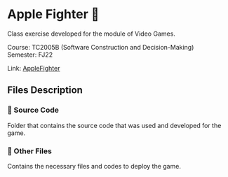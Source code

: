 # Apple Fighter 🍎

Class exercise developed for the module of Video Games.

Course: TC2005B (Software Construction and Decision-Making)
<br>
Semester: FJ22

Link: [AppleFighter](https://bren12.github.io/AppleFighter/)

## Files Description

### 📁 Source Code

Folder that contains the source code that was used and developed for the game.

### 📁 Other Files

Contains the necessary files and codes to deploy the game.
